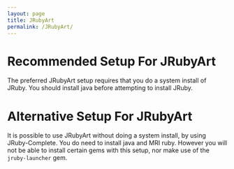 ```yaml
---
layout: page
title: JRubyArt
permalink: /JRubyArt/
---
```


# Recommended Setup For JRubyArt

The preferred JRubyArt setup requires that you do a system install of JRuby. You should install java before attempting to install JRuby.

# Alternative Setup For JRubyArt

It is possible to use JRubyArt without doing a system install, by using JRuby-Complete. You do need to install java and MRI ruby. However you will not be able to install certain gems with this setup, nor make use of the `jruby-launcher` gem.
